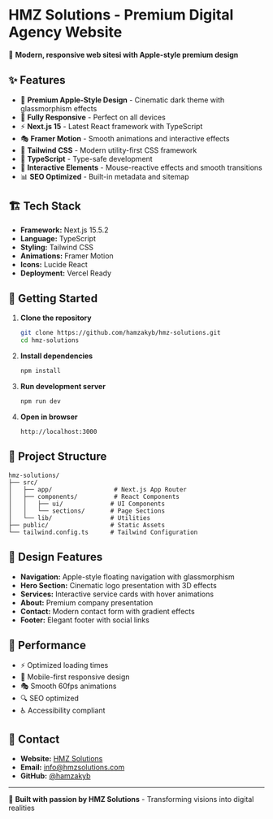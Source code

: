 # HMZ Solutions - Premium Digital Agency Website

🚀 **Modern, responsive web sitesi with Apple-style premium design**

## ✨ Features

- 🎨 **Premium Apple-Style Design** - Cinematic dark theme with glassmorphism effects
- 📱 **Fully Responsive** - Perfect on all devices
- ⚡ **Next.js 15** - Latest React framework with TypeScript
- 🎭 **Framer Motion** - Smooth animations and interactive effects
- 🎯 **Tailwind CSS** - Modern utility-first CSS framework
- 🔧 **TypeScript** - Type-safe development
- 🌟 **Interactive Elements** - Mouse-reactive effects and smooth transitions
- 📊 **SEO Optimized** - Built-in metadata and sitemap

## 🏗️ Tech Stack

- **Framework:** Next.js 15.5.2
- **Language:** TypeScript
- **Styling:** Tailwind CSS
- **Animations:** Framer Motion
- **Icons:** Lucide React
- **Deployment:** Vercel Ready

## 🚦 Getting Started

1. **Clone the repository**
   ```bash
   git clone https://github.com/hamzakyb/hmz-solutions.git
   cd hmz-solutions
   ```

2. **Install dependencies**
   ```bash
   npm install
   ```

3. **Run development server**
   ```bash
   npm run dev
   ```

4. **Open in browser**
   ```
   http://localhost:3000
   ```

## 📁 Project Structure

```
hmz-solutions/
├── src/
│   ├── app/                 # Next.js App Router
│   ├── components/          # React Components
│   │   ├── ui/             # UI Components
│   │   └── sections/       # Page Sections
│   └── lib/                # Utilities
├── public/                 # Static Assets
└── tailwind.config.ts      # Tailwind Configuration
```

## 🎨 Design Features

- **Navigation:** Apple-style floating navigation with glassmorphism
- **Hero Section:** Cinematic logo presentation with 3D effects
- **Services:** Interactive service cards with hover animations
- **About:** Premium company presentation
- **Contact:** Modern contact form with gradient effects
- **Footer:** Elegant footer with social links

## 🌟 Performance

- ⚡ Optimized loading times
- 📱 Mobile-first responsive design
- 🎭 Smooth 60fps animations
- 🔍 SEO optimized
- ♿ Accessibility compliant

## 📧 Contact

- **Website:** [HMZ Solutions](https://hmzsolutions.com)
- **Email:** info@hmzsolutions.com
- **GitHub:** [@hamzakyb](https://github.com/hamzakyb)

---

💫 **Built with passion by HMZ Solutions** - Transforming visions into digital realities
